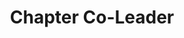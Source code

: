 ---
templateKey: experience
order: 4
title: Chapter Co-Leader
org: Girl Develop It Dayton
orgLink: https://www.girldevelopit.com
dates: July 2016 to January 2019
skills: 
  - Community Organizing
  - Teaching
  - Outreach
summary: Working with the community to create and build a supportive group of women and non-binary developers in the Dayton region.
---